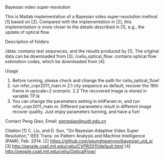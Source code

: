 Bayesian video super-resolution

This is Matlab implementation of a Bayesian video super-resolution method [1] based on [2].
Compared with the implementation in [2], this implementation is more closer to the details 
described in [1], e.g., the update of optical flow.

Description of folders

/data: contains test sequneces, and the results produced by [1]. The original data can be downloaded from [3].
/celiu_optical_flow: contains optical flow estimation codes, which be downloaded from [4].

Usage
1. Before running, please check and change the path for celiu_optical_flow!
2. run mfsr_cvpr2011_main.m
2.1 city sequence as default, recover the 16th frame in upscale=2 scenario.
2.2 The recovered image is stored in variable TP.Ik
3. You can change the parameters setting in initParam.m, and run mfsr_cvpr2011_main.m.
Different parameters result in different image recover quality. Just enjoy parameters tunning, and have a fun!

Contact
Peng Qiao, Email: pengqiao@nudt.edu.cn

Citation
[1] C. Liu, and D. Sun, "On Bayesian Adaptive Video Super Resolution," IEEE Trans. on Pattern Analysis and Machine Intelligence (PAMI), Feb. 2014. 
[2] https://github.com/seunghwanyoo/bayesian_vid_sr
[3] http://people.csail.mit.edu/celiu/CVPR2011/default.html
[4] http://people.csail.mit.edu/celiu/OpticalFlow/
